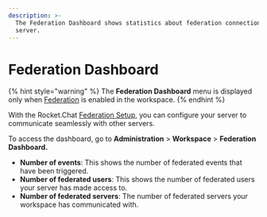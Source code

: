 ```yaml
---
description: >-
  The Federation Dashboard shows statistics about federation connection on your
  server.
---
```


# Federation Dashboard



{% hint style="warning" %}
The **Federation Dashboard** menu is displayed only when [Federation](workspace.md#federation-info) is enabled in the workspace.
{% endhint %}

With the Rocket.Chat [Federation Setup](settings/federation/), you can configure your server to communicate seamlessly with other servers.

To access the dashboard, go to **Administration** > **Workspace** > **Federation Dashboard.**

* **Number of events**: This shows the number of federated events that have been triggered.
* **Number of federated users**: This shows the number of federated users your server has made access to.
* **Number of federated servers**: The number of federated servers your workspace has communicated with.
